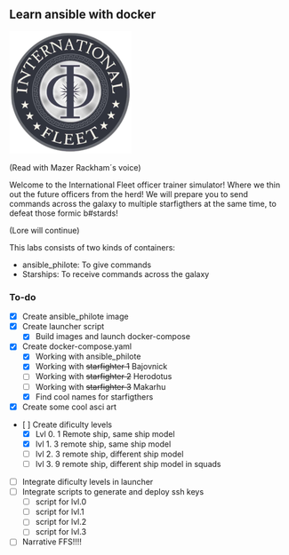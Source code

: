 ## Learn ansible with docker

![](./srcs/png_internationalfleet_logo.png)

(Read with Mazer Rackham´s voice)

Welcome to the International Fleet officer trainer simulator! Where we thin out the future officers from the herd! We will prepare you to send commands across the galaxy to multiple starfigthers at the same time, to defeat those formic b#stards!

(Lore will continue)

This labs consists of two kinds of containers:

 * ansible_philote: To give commands
 * Starships: To receive commands across the galaxy

### To-do
 - [x] Create ansible_philote image
 - [x] Create launcher script
 	- [x] Build images and launch docker-compose
 - [x] Create docker-compose.yaml
 	- [x] Working with ansible_philote
 	- [x] Working with ~~starfighter 1~~ Bajovnick
 	- [ ] Working with ~~starfighter 2~~ Herodotus
 	- [ ] Working with ~~starfighter 3~~ Makarhu
 	- [x] Find cool names for starfigthers
 - [x] Create some cool asci art
 - [ ] Create dificulty levels
 	- [x] Lvl 0. 1 Remote ship, same ship model
	- [x] lvl 1. 3 remote ship, same ship model
	- [ ] lvl 2. 3 remote ship, different ship model
	- [ ] lvl 3. 9 remote ship, different ship model in squads
 - [ ] Integrate dificulty levels in launcher
 - [ ] Integrate scripts to generate and deploy ssh keys
 	- [ ] script for lvl.0
 	- [ ] script for lvl.1
 	- [ ] script for lvl.2
 	- [ ] script for lvl.3
 - [ ] Narrative FFS!!!!
